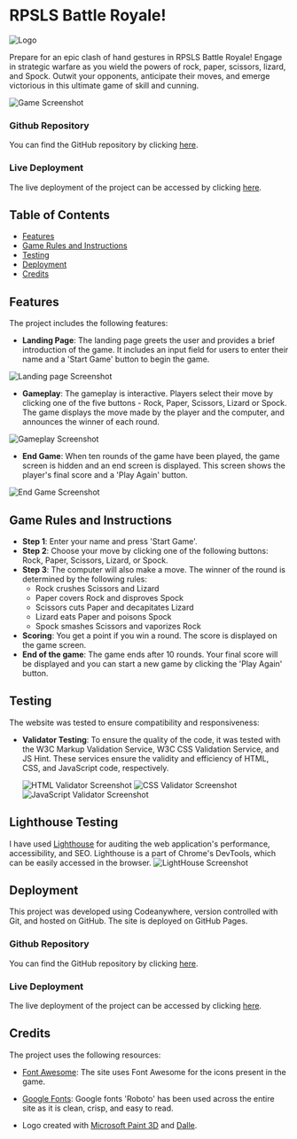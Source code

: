 # RPSLS Battle Royale!

![Logo](https://github.com/1Funso/RPSLS-Battle-Royale/blob/main/assets/images/RSPLSlogo-r1.png)

Prepare for an epic clash of hand gestures in RPSLS Battle Royale! Engage in strategic warfare as you wield the powers of rock, paper, scissors, lizard, and Spock. Outwit your opponents, anticipate their moves, and emerge victorious in this ultimate game of skill and cunning.

![Game Screenshot](https://github.com/1Funso/RPSLS-Battle-Royale/blob/main/assets/images/all-devices-black.png)


### Github Repository

You can find the GitHub repository by clicking [here](https://github.com/1Funso/RPSLS-Battle-Royale).

### Live Deployment

The live deployment of the project can be accessed by clicking [here](https://1funso.github.io/RPSLS-Battle-Royale/).


## Table of Contents

- [Features](#features)
- [Game Rules and Instructions](#game-rules-and-instructions)
- [Testing](#testing)
- [Deployment](#deployment)
- [Credits](#credits)

## Features

The project includes the following features:

- **Landing Page**: The landing page greets the user and provides a brief introduction of the game. It includes an input field for users to enter their name and a 'Start Game' button to begin the game.

![Landing page Screenshot](https://github.com/1Funso/RPSLS-Battle-Royale/blob/main/assets/images/Landing-page-cropped.jpg)

- **Gameplay**: The gameplay is interactive. Players select their move by clicking one of the five buttons - Rock, Paper, Scissors, Lizard or Spock. The game displays the move made by the player and the computer, and announces the winner of each round.

![Gameplay Screenshot](https://github.com/1Funso/RPSLS-Battle-Royale/blob/main/assets/images/game-page-laptop.jpg)

- **End Game**: When ten rounds of the game have been played, the game screen is hidden and an end screen is displayed. This screen shows the player's final score and a 'Play Again' button.

![End Game Screenshot](https://github.com/1Funso/RPSLS-Battle-Royale/blob/main/assets/images/final-page-laptop.png)

## Game Rules and Instructions

- **Step 1**: Enter your name and press 'Start Game'.
- **Step 2**: Choose your move by clicking one of the following buttons: Rock, Paper, Scissors, Lizard, or Spock.
- **Step 3**: The computer will also make a move. The winner of the round is determined by the following rules:
  - Rock crushes Scissors and Lizard
  - Paper covers Rock and disproves Spock
  - Scissors cuts Paper and decapitates Lizard
  - Lizard eats Paper and poisons Spock
  - Spock smashes Scissors and vaporizes Rock
- **Scoring**: You get a point if you win a round. The score is displayed on the game screen.
- **End of the game**: The game ends after 10 rounds. Your final score will be displayed and you can start a new game by clicking the 'Play Again' button.

## Testing

The website was tested to ensure compatibility and responsiveness:

- **Validator Testing**: To ensure the quality of the code, it was tested with the W3C Markup Validation Service, W3C CSS Validation Service, and JS Hint. These services ensure the validity and efficiency of HTML, CSS, and JavaScript code, respectively.

  ![HTML Validator Screenshot](https://github.com/1Funso/RPSLS-Battle-Royale/blob/main/assets/images/HTML-w3c-report.png)
  ![CSS Validator Screenshot](https://github.com/1Funso/RPSLS-Battle-Royale/blob/main/assets/images/CSS_Validator_report.png)
  ![JavaScript Validator Screenshot](https://github.com/1Funso/RPSLS-Battle-Royale/blob/main/assets/images/JS_Validator_report.png)

## Lighthouse Testing

I have used [Lighthouse](https://developers.google.com/web/tools/lighthouse) for auditing the web application's performance, accessibility, and SEO. Lighthouse is a part of Chrome's DevTools, which can be easily accessed in the browser.
![LightHouse Screenshot](https://github.com/1Funso/RPSLS-Battle-Royale/blob/main/assets/images/Lighthouse_report.png)

## Deployment

This project was developed using Codeanywhere, version controlled with Git, and hosted on GitHub. The site is deployed on GitHub Pages.

### Github Repository

You can find the GitHub repository by clicking [here](https://github.com/1Funso/RPSLS-Battle-Royale).

### Live Deployment

The live deployment of the project can be accessed by clicking [here](https://1funso.github.io/RPSLS-Battle-Royale/).


## Credits

The project uses the following resources:

- [Font Awesome](https://fontawesome.com/): The site uses Font Awesome for the icons present in the game.

- [Google Fonts](https://fonts.google.com/): Google fonts 'Roboto' has been used across the entire site as it is clean, crisp, and easy to read.

- Logo created with [Microsoft Paint 3D](https://www.microsoft.com/en-us/p/paint-3d/9nblggh5fv99) and [Dalle](http://www.dalle.io/).

